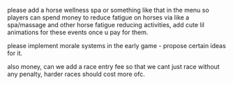 please add a horse wellness spa or something like that in the menu so players can spend money to reduce fatigue on horses via like a spa/massage and other horse fatigue reducing activities, add cute lil animations for these events once u pay for them.


please implement morale systems in the early game - propose certain ideas for it.

also money, can we add a race entry fee so that we cant just race without any penalty, harder races should cost more ofc.
